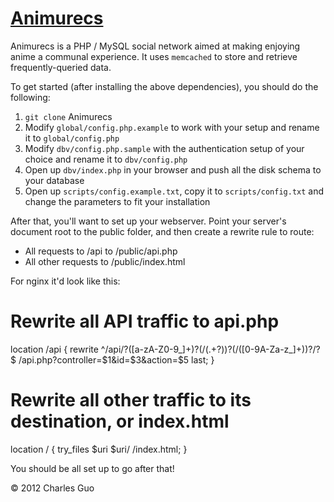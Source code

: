 [Animurecs](https://animurecs.com)
==================================

Animurecs is a PHP / MySQL social network aimed at making enjoying anime a communal experience. It uses `memcached` to store and retrieve frequently-queried data.

To get started (after installing the above dependencies), you should do the following:

1. `git clone` Animurecs
2. Modify `global/config.php.example` to work with your setup and rename it to `global/config.php`
3. Modify `dbv/config.php.sample` with the authentication setup of your choice and rename it to `dbv/config.php`
4. Open up `dbv/index.php` in your browser and push all the disk schema to your database
5. Open up `scripts/config.example.txt`, copy it to `scripts/config.txt` and change the parameters to fit your installation

After that, you'll want to set up your webserver. Point your server's document root to the public folder, and then create a rewrite rule to route:

- All requests to /api to /public/api.php
- All other requests to /public/index.html

For nginx it'd look like this:

  # Rewrite all API traffic to api.php
  location /api {
    rewrite  ^/api/?([a-zA-Z0-9\_]+)?(/(.+?))?(/([0-9A-Za-z\_]+))?/?$ /api.php?controller=$1&id=$3&action=$5 last;
  }

  # Rewrite all other traffic to its destination, or index.html
  location / {
    try_files $uri $uri/ /index.html;
  }

You should be all set up to go after that!

&copy; 2012 Charles Guo